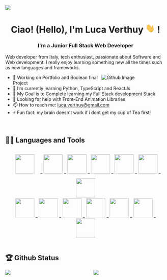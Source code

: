 ![](https://raw.githubusercontent.com/halfrost/halfrost/master/icons/header_.png)

<h1 align="center"> Ciao! (Hello), I'm Luca Verthuy <img src="https://raw.githubusercontent.com/ABSphreak/ABSphreak/master/gifs/Hi.gif" width="30px"> ! </h1>

<h3 align="center">I'm a Junior Full Stack Web Developer</h3>
  
Web developer from Italy, tech enthusiast, passionate about Software and Web development. I really enjoy learning something new all the times such as new languages and frameworks.


<img width="40%" align="right" alt="Github Image" src="https://raw.githubusercontent.com/onimur/.github/master/.resources/git-header.svg" />

- 🔭 Working on Portfolio and Boolean final Project
- 🌱 I’m currently learning Python, TypeScript and ReactJs
- 🥅 My Goal is to Complete learning my Full Stack development Stack
- 🤔 Looking for help with Front-End Animation Libraries
- 📫 How to reach me: luca.verthuy@gmail.com
- ⚡ Fun fact: my brain doesn't work if i dont get my cup of Tea first! 
<br />


## 👨‍💻 Languages and Tools

<div align="center">
  
<img src="https://github.com/Subhampreet/Subhampreet/blob/master/logos/python.png?raw=true" height="60" width="60" style="margin:15px">
  <a target="blank">_</a>
<img src="https://github.com/Subhampreet/Subhampreet/blob/master/logos/JS.png?raw=true" height="60" width="60">
  <a target="blank">_</a>
<img src="https://upload.wikimedia.org/wikipedia/commons/9/95/Vue.js_Logo_2.svg" height="60" width="60">
  <a target="blank">_</a>
<img src="https://upload.wikimedia.org/wikipedia/commons/thumb/a/a7/React-icon.svg/220px-React-icon.svg.png" height="60" width="60">
  <a target="blank">_</a>
<img src="https://github.com/Subhampreet/Subhampreet/blob/master/logos/html.png?raw=true" height="60" width="60">
  <a target="blank">_</a>
<img src="https://github.com/Subhampreet/Subhampreet/blob/master/logos/css.png?raw=true" height="60" width="60">
  <a target="blank">_</a>
<img src="https://github.com/Subhampreet/Subhampreet/blob/master/logos/bootstrap.png?raw=true" height="60" width="60">


<br>

<img src="https://github.com/Subhampreet/Subhampreet/blob/master/logos/php.png?raw=true" height="60" width="60">
  <a target="blank">_</a>
<img src="https://upload.wikimedia.org/wikipedia/commons/9/9a/Laravel.svg" height="60" width="60">
  <a target="blank">_</a>
<img src="https://github.com/Subhampreet/Subhampreet/blob/master/logos/sql.png?raw=true" height="60" width="60">
  <a target="blank">_</a>
<img src="https://upload.wikimedia.org/wikipedia/en/d/dd/MySQL_logo.svg" height="60" width="60">
  <a target="blank">_</a>
<img src="https://upload.wikimedia.org/wikipedia/commons/9/96/Sass_Logo_Color.svg" height="60" width="60">
  <a target="blank">_</a>
<img src="https://github.com/Subhampreet/Subhampreet/blob/master/logos/git.png?raw=true" height="60" width="60">
  <a target="blank">_</a>
<img src="https://github.com/Subhampreet/Subhampreet/blob/master/logos/vs.png?raw=true" height="60" width="60">



</div>

<br >

## 🏆 Github Status

<img src="https://github-readme-stats.vercel.app/api?username=LucaVerth&theme=dark" width="45%" align="right" >

<img src="https://github-readme-stats.vercel.app/api/top-langs/?username=LucaVerth&layout=compact&theme=dark" width="45%" >


<br>





